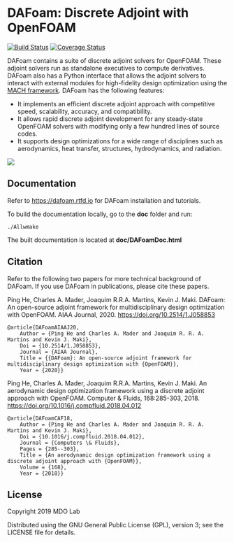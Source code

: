 DAFoam: Discrete Adjoint with OpenFOAM
======================================

[![Build Status](https://travis-ci.com/friedenhe/dafoam.svg?branch=v2)](https://travis-ci.com/friedenhe/dafoam.svg?branch=v2)
[![Coverage Status](https://coveralls.io/repos/github/friedenhe/dafoam/badge.svg?branch=v2)](https://coveralls.io/github/friedenhe/dafoam?branch=v2)

DAFoam contains a suite of discrete adjoint solvers for OpenFOAM. These adjoint solvers run as standalone executives to compute derivatives. DAFoam also has a Python interface that allows the adjoint solvers to interact with external modules for high-fidelity design optimization using the [MACH framework](http://mdolab.engin.umich.edu/docs/machFramework/MACH-Aero.html). DAFoam has the following features:

- It implements an efficient discrete adjoint approach with competitive speed, scalability, accuracy, and compatibility.
- It allows rapid discrete adjoint development for any steady-state OpenFOAM solvers with modifying only a few hundred lines of source codes.
- It supports design optimizations for a wide range of disciplines such as aerodynamics, heat transfer, structures, hydrodynamics, and radiation.

![](doc/source/images/DPW6_Transparent.png)

Documentation
-------------

Refer to https://dafoam.rtfd.io for DAFoam installation and tutorials.

To build the documentation locally, go to the **doc** folder and run:

`./Allwmake`

The built documentation is located at **doc/DAFoamDoc.html**

Citation
--------

Refer to the following two papers for more technical background of DAFoam. If you use DAFoam in publications, please cite these papers.

Ping He, Charles A. Mader, Joaquim R.R.A. Martins, Kevin J. Maki. DAFoam: An open-source adjoint framework for multidisciplinary design optimization with OpenFOAM. AIAA Journal, 2020. https://doi.org/10.2514/1.J058853

```
@article{DAFoamAIAAJ20,
	Author = {Ping He and Charles A. Mader and Joaquim R. R. A. Martins and Kevin J. Maki},
	Doi = {10.2514/1.J058853},
	Journal = {AIAA Journal},
	Title = {{DAFoam}: An open-source adjoint framework for multidisciplinary design optimization with {OpenFOAM}},
	Year = {2020}}
```

Ping He, Charles A. Mader, Joaquim R.R.A. Martins, Kevin J. Maki. An aerodynamic design optimization framework using a discrete adjoint approach with OpenFOAM. Computer & Fluids, 168:285-303, 2018. https://doi.org/10.1016/j.compfluid.2018.04.012

```
@article{DAFoamCAF18,
	Author = {Ping He and Charles A. Mader and Joaquim R. R. A. Martins and Kevin J. Maki},
	Doi = {10.1016/j.compfluid.2018.04.012},
	Journal = {Computers \& Fluids},
	Pages = {285--303},
	Title = {An aerodynamic design optimization framework using a discrete adjoint approach with {OpenFOAM}},
	Volume = {168},
	Year = {2018}}
```

License
-------

Copyright 2019 MDO Lab

Distributed using the GNU General Public License (GPL), version 3; see the LICENSE file for details.
